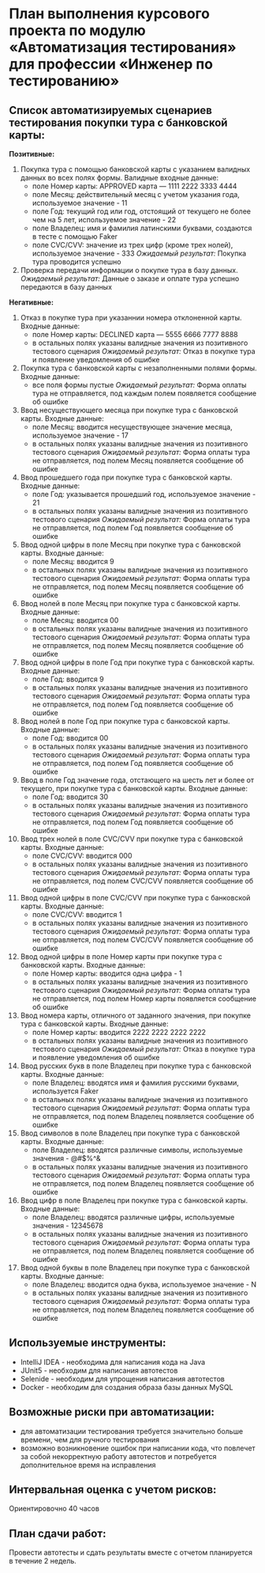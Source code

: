# План выполнения курсового проекта по модулю «Автоматизация тестирования» для профессии «Инженер по тестированию»

## Список автоматизируемых сценариев тестирования покупки тура с банковской карты:
**Позитивные:**
1. Покупка тура с помощью банковской карты с указанием валидных данных во всех полях формы.
   Валидные входные данные:
    - поле Номер карты: APPROVED карта — 1111 2222 3333 4444
    - поле Месяц: действительный месяц с учетом указания года, используемое значение - 11
    - поле Год: текущий год или год, отстоящий от текущего не более чем на 5 лет, используемое значение - 22
    - поле Владелец: имя и фамилия латинскими буквами, создаются в тесте с помощью Faker
    - поле CVC/CVV: значение из трех цифр (кроме трех нолей), используемое значение - 333
      _Ожидаемый результат:_ Покупка тура проводится успешно
2. Проверка передачи информации о покупке тура в базу данных.
   _Ожидаемый результат:_ Данные о заказе и оплате тура успешно передаются в базу данных

**Негативные:**
1. Отказ в покупке тура при указаннии номера отклоненной карты.
   Входные данные:
    - поле Номер карты: DECLINED карта — 5555 6666 7777 8888
    - в остальных полях указаны валидные значения из позитивного тестового сценария
      _Ожидаемый результат:_ Отказ в покупке тура и появление уведомления об ошибке
2. Покупка тура с банковской карты с незаполненными полями формы.
   Входные данные:
    - все поля формы пустые
      _Ожидаемый результат:_ Форма оплаты тура не отправляется, под каждым полем появляется сообщение об ошибке
3. Ввод несуществующего месяца при покупке тура с банковской карты.
   Входные данные:
    - поле Месяц: вводится несуществующее значение месяца, используемое значение - 17
    - в остальных полях указаны валидные значения из позитивного тестового сценария
      _Ожидаемый результат:_ Форма оплаты тура не отправляется, под полем Месяц появляется сообщение об ошибке
4. Ввод прошедшего года при покупке тура с банковской карты.
   Входные данные:
    - поле Год: указывается прошедший год, используемое значение - 21
    - в остальных полях указаны валидные значения из позитивного тестового сценария
      _Ожидаемый результат:_ Форма оплаты тура не отправляется, под полем Год появляется сообщение об ошибке
5. Ввод одной цифры в поле Месяц при покупке тура с банковской карты.
   Входные данные:
    - поле Месяц: вводится 9
    - в остальных полях указаны валидные значения из позитивного тестового сценария
      _Ожидаемый результат:_ Форма оплаты тура не отправляется, под полем Месяц появляется сообщение об ошибке
6. Ввод нолей в поле Месяц при покупке тура с банковской карты.
   Входные данные:
    - поле Месяц: вводится 00
    - в остальных полях указаны валидные значения из позитивного тестового сценария
      _Ожидаемый результат:_ Форма оплаты тура не отправляется, под полем Месяц появляется сообщение об ошибке
7. Ввод одной цифры в поле Год при покупке тура с банковской карты.
   Входные данные:
    - поле Год: вводится 9
    - в остальных полях указаны валидные значения из позитивного тестового сценария
      _Ожидаемый результат:_ Форма оплаты тура не отправляется, под полем Год появляется сообщение об ошибке
8. Ввод нолей в поле Год при покупке тура с банковской карты.
   Входные данные:
    - поле Год: вводится 00
    - в остальных полях указаны валидные значения из позитивного тестового сценария
      _Ожидаемый результат:_ Форма оплаты тура не отправляется, под полем Год появляется сообщение об ошибке
9. Ввод в поле Год значение года, отстающего на шесть лет и более от текущего, при покупке тура с банковской карты.
   Входные данные:
    - поле Год: вводится 30
    - в остальных полях указаны валидные значения из позитивного тестового сценария
      _Ожидаемый результат:_ Форма оплаты тура не отправляется, под полем Год появляется сообщение об ошибке
10. Ввод трех нолей в поле CVC/CVV при покупке тура с банковской карты.
    Входные данные:
    - поле CVC/CVV: вводится 000
    - в остальных полях указаны валидные значения из позитивного тестового сценария
      _Ожидаемый результат:_ Форма оплаты тура не отправляется, под полем CVC/CVV появляется сообщение об ошибке
11. Ввод одной цифры в поле CVC/CVV при покупке тура с банковской карты.
    Входные данные:
    - поле CVC/CVV: вводится 1
    - в остальных полях указаны валидные значения из позитивного тестового сценария
      _Ожидаемый результат:_ Форма оплаты тура не отправляется, под полем CVC/CVV появляется сообщение об ошибке
12. Ввод одной цифры в поле Номер карты при покупке тура с банковской карты.
    Входные данные:
    - поле Номер карты: вводится одна цифра - 1
    - в остальных полях указаны валидные значения из позитивного тестового сценария
      _Ожидаемый результат:_ Форма оплаты тура не отправляется, под полем Номер карты появляется сообщение об ошибке
13. Ввод номера карты, отличного от заданного значения, при покупке тура с банковской карты.
    Входные данные:
    - поле Номер карты: вводится 2222 2222 2222 2222
    - в остальных полях указаны валидные значения из позитивного тестового сценария
      _Ожидаемый результат:_ Отказ в покупке тура и появление уведомления об ошибке
14. Ввод русских букв в поле Владелец при покупке тура с банковской карты.
    Входные данные:
    - поле Владелец: вводятся имя и фамилия русскими буквами, используется Faker
    - в остальных полях указаны валидные значения из позитивного тестового сценария
      _Ожидаемый результат:_ Форма оплаты тура не отправляется, под полем Владелец появляется сообщение об ошибке
15. Ввод символов в поле Владелец при покупке тура с банковской карты.
    Входные данные:
    - поле Владелец: вводятся различные символы, используемые значения - @#$%^&
    - в остальных полях указаны валидные значения из позитивного тестового сценария
      _Ожидаемый результат:_ Форма оплаты тура не отправляется, под полем Владелец появляется сообщение об ошибке
16. Ввод цифр в поле Владелец при покупке тура с банковской карты.
    Входные данные:
    - поле Владелец: вводятся различные цифры, используемые значения - 12345678
    - в остальных полях указаны валидные значения из позитивного тестового сценария
      _Ожидаемый результат:_ Форма оплаты тура не отправляется, под полем Владелец появляется сообщение об ошибке
17. Ввод одной буквы в поле Владелец при покупке тура с банковской карты.
    Входные данные:
    - поле Владелец: вводится одна буква, используемое значение - N
    - в остальных полях указаны валидные значения из позитивного тестового сценария
      _Ожидаемый результат:_ Форма оплаты тура не отправляется, под полем Владелец появляется сообщение об ошибке


## Используемые инструменты:
- IntelliJ IDEA - необходима для написания кода на Java
- JUnit5 - необходим для написания автотестов
- Selenide - необходим для упрощения написания автотестов
- Docker - необходим для создания образа базы данных MySQL

## Возможные риски при автоматизации:
- для автоматизации тестирования требуется значительно больше времени, чем для ручного тестирования
- возможно возникновение ошибок при написании кода, что повлечет за собой некорректную работу автотестов и потребуется дополнительное время на исправления

## Интервальная оценка с учетом рисков:
Ориентировочно 40 часов

## План сдачи работ:
Провести автотесты и сдать результаты вместе с отчетом планируется в течение 2 недель.